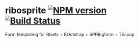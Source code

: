 ribosprite [![NPM version](https://badge.fury.io/js/ribosprite.png)](http://badge.fury.io/js/ribosprite) [![Build Status](https://travis-ci.org/hurrymaplelad/ribosprite.png)](https://travis-ci.org/hurrymaplelad/ribosprite)
==============

Form templating for RIvets + BOotstrap + SPRIngform + TEacup
